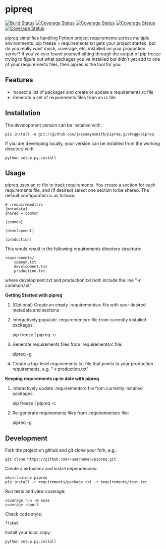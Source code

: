 pipreq
======

[![Build Status](https://travis-ci.org/jessamynsmith/pipreq.svg?branch=master)](https://travis-ci.org/jessamynsmith/pipreq)
[![Coverage Status](https://coveralls.io/repos/jessamynsmith/pipreq/badge.svg?branch=master)](https://coveralls.io/r/jessamynsmith/pipreq?branch=master)
[![Coverage Status](https://pypip.in/version/pipreq/badge.svg)](https://pypi.python.org/pypi/pipreq)
[![Coverage Status](https://pypip.in/py_versions/pipreq/badge.svg)](https://pypi.python.org/pypi/pipreq)
[![Coverage Status](https://pypip.in/download/pipreq/badge.svg)](https://pypi.python.org/pypi/pipreq)

pipreq simplifies handling Python project requirements across multiple environments.
pip freeze > requirements.txt gets your project started, but do you really want
mock, coverage, etc. installed on your production server? If you've ever found yourself
sifting through the output of pip freeze trying to figure out what packages you've installed
but didn't yet add to one of your requirements files, then pipreq is the tool for you.

Features
--------

- Inspect a list of packages and create or update a requirements rc file
- Generate a set of requirements files from an rc file

Installation
------------

The development version can be installed with:

    pip install -e git://github.com/jessamynsmith/pipreq.git#egg=pipreq

If you are developing locally, your version can be installed from the working directory with:

    python setup.py.install

Usage
-----

pipreq uses an rc file to track requirements. You create a section for each requirements file,
and (if desired) select one section to be shared. The default configuration is as follows:

```
# .requirementsrc
[metadata]
shared = common

[common]

[development]

[production]
```

This would result in the following requirements directory structure:

    requirements/
        common.txt
        development.txt
        production.txt

where development.txt and production.txt both include the line "-r common.txt"

**Getting Started with pipreq**

1. (Optional) Create an empty .requirementsrc file with your desired metadata and sections

2. Interactively populate .requirementsrc file from currently installed packages:

    pip freeze | pipreq -c

3. Generate requirements files from .requirementsrc file:

    pipreq -g

4. Create a top-level requirements.txt file that points to your production requirements, e.g.
"-r production.txt"

**Keeping requirements up to date with pipreq**

1. Interactively update .requirementsrc file from currently installed packages:

    pip freeze | pipreq -c

2. Re-generate requirements files from .requirementsrc file:

    pipreq -g


Development
-----

Fork the project on github and git clone your fork, e.g.:

    git clone https://github.com/<username>/pipreq.git

Create a virtualenv and install dependencies:

    mkvirtualenv pipreq
    pip install -r requirements/package.txt -r requirements/test.txt

Run tests and view coverage:

    coverage run -m nose
    coverage report

Check code style:

    flake8

Install your local copy:

    python setup.py.install
